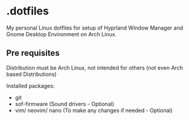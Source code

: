 # .dotfiles

My personal Linux dotfiles for setup of Hyprland Window Manager and Gnome Desktop Environment on Arch Linux.

## Pre requisites

Distribution must be Arch Linux, not intended for others (not even Arch based Distributions)

Installed packages:
- git
- sof-firmware (Sound drivers - Optional)
- vim/ neovim/ nano (To make any changes if needed - Optional)